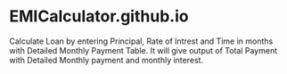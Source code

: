 # EMICalculator.github.io
 Calculate Loan by entering Principal, Rate of Intrest and Time in months with Detailed Monthly Payment Table. It will give output of Total Payment with Detailed Monthly payment and monthly interest.
